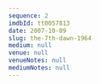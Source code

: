 ```yaml
---
sequence: 2
imdbId: tt0057813
date: 2007-10-09
slug: the-7th-dawn-1964
medium: null
venue: null
venueNotes: null
mediumNotes: null
---
```


